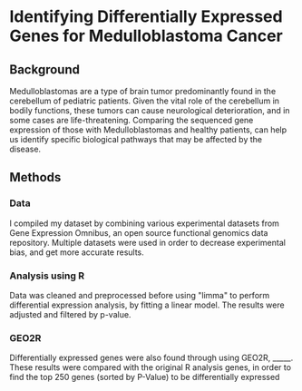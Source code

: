 # Identifying Differentially Expressed Genes for Medulloblastoma Cancer

## Background 
Medulloblastomas are a type of brain tumor predominantly found in the cerebellum of  pediatric patients. Given the vital role of the cerebellum in bodily functions, these tumors can cause neurological deterioration, and in some cases are life-threatening. Comparing the sequenced gene expression of those with Medulloblastomas and healthy patients, can help us identify specific biological pathways that may be affected by the disease. 

## Methods
### Data
I compiled my dataset by combining various experimental datasets from Gene Expression Omnibus, an open source functional genomics data repository. Multiple datasets were used in order to decrease experimental bias, and get more accurate results. 

### Analysis using R
Data was cleaned and preprocessed before using "limma" to perform differential expression analysis, by fitting a linear model. The results were adjusted and filtered by p-value.


### GEO2R
Differentially expressed genes were also found through using GEO2R, _____. These results were compared with the original R analysis genes, in order to find the top 250 genes (sorted by P-Value) to be differentially expressed





